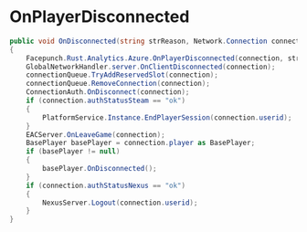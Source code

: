 <Badge type="danger" text="Carbon Compatible"/><Badge type="warning" text="Oxide Compatible"/>
# OnPlayerDisconnected
```csharp
public void OnDisconnected(string strReason, Network.Connection connection)
{
	Facepunch.Rust.Analytics.Azure.OnPlayerDisconnected(connection, strReason);
	GlobalNetworkHandler.server.OnClientDisconnected(connection);
	connectionQueue.TryAddReservedSlot(connection);
	connectionQueue.RemoveConnection(connection);
	ConnectionAuth.OnDisconnect(connection);
	if (connection.authStatusSteam == "ok")
	{
		PlatformService.Instance.EndPlayerSession(connection.userid);
	}
	EACServer.OnLeaveGame(connection);
	BasePlayer basePlayer = connection.player as BasePlayer;
	if (basePlayer != null)
	{
		basePlayer.OnDisconnected();
	}
	if (connection.authStatusNexus == "ok")
	{
		NexusServer.Logout(connection.userid);
	}
}

```
